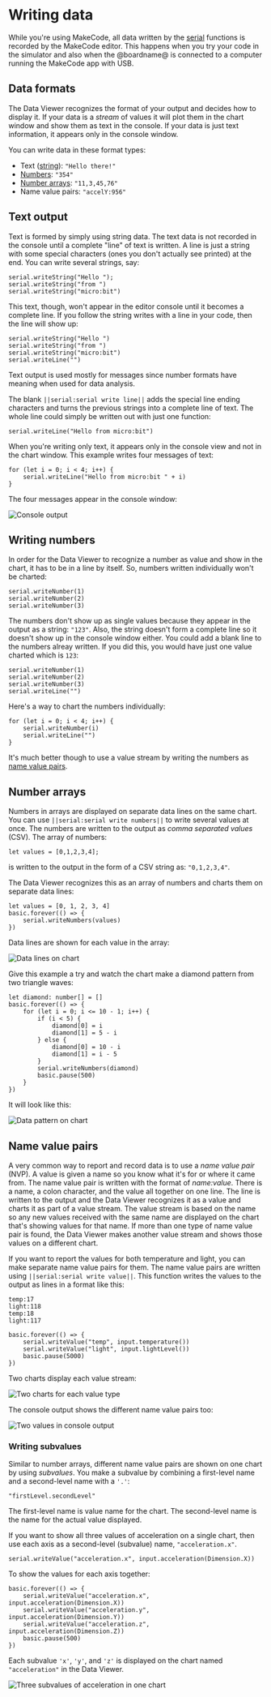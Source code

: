 # Writing data

While you're using MakeCode, all data written by the [serial](/reference/serial) functions is recorded by the MakeCode editor. This happens when you try your code in the simulator and also when the @boardname@ is connected to a computer running the MakeCode app with USB.

## Data formats

The Data Viewer recognizes the format of your output and decides how to display it. If your data is a *stream* of values it will plot them in the chart window and show them as text in the console. If your data is just text information, it appears only in the console window.

You can write data in these format types:

* Text ([string](/types/string)): `"Hello there!"`
* [Numbers](/types/number): `"354"`
* [Number arrays](/types/array): `"11,3,45,76"`
* Name value pairs: `"accelY:956"`

## Text output

Text is formed by simply using string data. The text data is not recorded in the console until a complete "line" of text is written. A line is just a string with some special characters (ones you don't actually see printed) at the end. You can write several strings, say:

```block
serial.writeString("Hello ");
serial.writeString("from ")
serial.writeString("micro:bit")
```

This text, though, won't appear in the editor console until it becomes a complete line. If you follow the string writes with a line in your code, then the line will show up:

```block
serial.writeString("Hello ")
serial.writeString("from ")
serial.writeString("micro:bit")
serial.writeLine("")
```

Text output is used mostly for messages since number formats have meaning when used for data analysis.

The blank `||serial:serial write line||` adds the special line ending characters and turns the previous strings into a complete line of text. The whole line could simply be written out with just one function:

```block
serial.writeLine("Hello from micro:bit")
```

When you're writing only text, it appears only in the console view and not in the chart window. This example writes four messages of text:

```block
for (let i = 0; i < 4; i++) {
    serial.writeLine("Hello from micro:bit " + i)
}
```

The four messages appear in the console window:

![Console output](/static/mb/device/data-analysis/console-output.jpg)

## Writing numbers

In order for the Data Viewer to recognize a number as value and show in the chart, it has to be in a line by itself. So, numbers written individually won't be charted:

```block
serial.writeNumber(1)
serial.writeNumber(2)
serial.writeNumber(3)
```

The numbers don't show up as single values because they appear in the output as a string: `"123"`. Also, the string doesn't form a complete line so it doesn't show up in the console window either. You could add a blank line to the numbers alreay written. If you did this, you would have just one value charted which is `123`:

```block
serial.writeNumber(1)
serial.writeNumber(2)
serial.writeNumber(3)
serial.writeLine("")
```

Here's a way to chart the numbers individually:

```block
for (let i = 0; i < 4; i++) {
    serial.writeNumber(i)
    serial.writeLine("")
}
```

It's much better though to use a value stream by writing the numbers as [name value pairs](#name-value-pairs).

## Number arrays

Numbers in arrays are displayed on separate data lines on the same chart. You can use `||serial:serial write numbers||` to write several values at once. The numbers are written to the output as *comma separated values* (CSV). The array of numbers:

```block
let values = [0,1,2,3,4];
```

is written to the output in the form of a CSV string as: `"0,1,2,3,4"`.

The Data Viewer recognizes this as an array of numbers and charts them on separate data lines:

```block
let values = [0, 1, 2, 3, 4]
basic.forever(() => {
    serial.writeNumbers(values)
})
```

Data lines are shown for each value in the array:

![Data lines on chart](/static/mb/device/data-analysis/data-lines.jpg)

Give this example a try and watch the chart make a diamond pattern from two triangle waves:

```blocks
let diamond: number[] = []
basic.forever(() => {
    for (let i = 0; i <= 10 - 1; i++) {
        if (i < 5) {
            diamond[0] = i
            diamond[1] = 5 - i
        } else {
            diamond[0] = 10 - i
            diamond[1] = i - 5
        }
        serial.writeNumbers(diamond)
        basic.pause(500)
    }
})
```

It will look like this:

![Data pattern on chart](/static/mb/device/data-analysis/diamond-chart.jpg)

## Name value pairs

A very common way to report and record data is to use a *name value pair* (NVP). A value is given a name so you know what it's for or where it came from. The name value pair is written with the format of *name:value*. There is a name, a colon character, and the value all together on one line. The line is written to the output and the Data Viewer recognizes it as a value and charts it as part of a value stream. The value stream is based on the name so any new values received with the same name are displayed on the chart that's showing values for that name. If more than one type of name value pair is found, the Data Viewer makes another value stream and shows those values on a different chart.

If you want to report the values for both temperature and light, you can make separate name value pairs for them. The name value pairs are written using `||serial:serial write value||`. This function writes the values to the output as lines in a format like this:

    temp:17
    light:118
    temp:18
    light:117
    

```blocks
basic.forever(() => {
    serial.writeValue("temp", input.temperature())
    serial.writeValue("light", input.lightLevel())
    basic.pause(5000)
})
```

Two charts display each value stream:

![Two charts for each value type](/static/mb/device/data-analysis/two-value-chart.jpg)

The console output shows the different name value pairs too:

![Two values in console output](/static/mb/device/data-analysis/two-value-console.jpg)

### Writing subvalues

Similar to number arrays, different name value pairs are shown on one chart by using *subvalues*. You make a subvalue by combining a first-level name and a second-level name with a `'.'`:

`"firstLevel.secondLevel"`

The first-level name is value name for the chart. The second-level name is the name for the actual value displayed.

If you want to show all three values of acceleration on a single chart, then use each axis as a second-level (subvalue) name, `"acceleration.x"`.

```block
serial.writeValue("acceleration.x", input.acceleration(Dimension.X))
```

To show the values for each axis together:

```blocks
basic.forever(() => {
    serial.writeValue("acceleration.x", input.acceleration(Dimension.X))
    serial.writeValue("acceleration.y", input.acceleration(Dimension.Y))
    serial.writeValue("acceleration.z", input.acceleration(Dimension.Z))
    basic.pause(500)
}) 
```

Each subvalue `'x'`, `'y'`, and `'z'` is displayed on the chart named `"acceleration"` in the Data Viewer.

![Three subvalues of acceleration in one chart](/static/mb/device/data-analysis/combined-values.jpg)